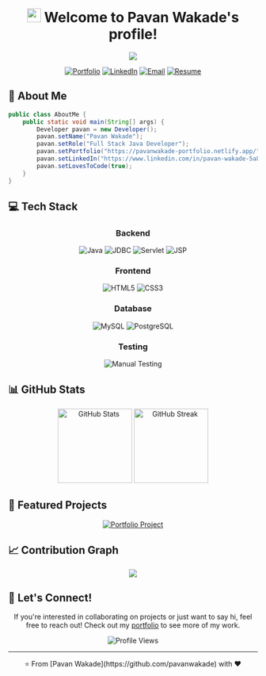 <h1 align="center">
  <img src="https://media.giphy.com/media/hvRJCLFzcasrR4ia7z/giphy.gif" width="28">
  Welcome to Pavan Wakade's profile!
</h1>

<p align="center">
  <img src="https://readme-typing-svg.herokuapp.com/?lines=Full+Stack+Java+Developer;Always+learning+new+things&font=Fira%20Code&center=true&width=440&height=45&color=f75c7e&vCenter=true&size=22">
</p>

<div align="center">
  
  [![Portfolio](https://img.shields.io/badge/Portfolio-FF5722?style=for-the-badge&logo=todoist&logoColor=white)](https://pavanwakade-portfolio.netlify.app/)
  [![LinkedIn](https://img.shields.io/badge/LinkedIn-0077B5?style=for-the-badge&logo=linkedin&logoColor=white)](https://www.linkedin.com/in/pavan-wakade-5a851b25b/)
  [![Email](https://img.shields.io/badge/Email-D14836?style=for-the-badge&logo=gmail&logoColor=white)](mailto:pavanwakade199@gmail.com)
  [![Resume](https://img.shields.io/badge/Resume-4285F4?style=for-the-badge&logo=google-drive&logoColor=white)](https://docs.google.com/document/d/1FWFTKJRn8ziJNjaNfGeWQM8yOR10eTw8/edit?usp=drive_link&ouid=102397706253665987194&rtpof=true&sd=true)
  
</div>

## 🚀 About Me

```java
public class AboutMe {
    public static void main(String[] args) {
        Developer pavan = new Developer();
        pavan.setName("Pavan Wakade");
        pavan.setRole("Full Stack Java Developer");
        pavan.setPortfolio("https://pavanwakade-portfolio.netlify.app/");
        pavan.setLinkedIn("https://www.linkedin.com/in/pavan-wakade-5a851b25b/");
        pavan.setLovesToCode(true);
    }
}
```

## 💻 Tech Stack

<div align="center">
  
### Backend
![Java](https://img.shields.io/badge/Java-ED8B00?style=for-the-badge&logo=java&logoColor=white)
![JDBC](https://img.shields.io/badge/JDBC-007396?style=for-the-badge&logo=java&logoColor=white)
![Servlet](https://img.shields.io/badge/Servlet-FF5733?style=for-the-badge&logo=java&logoColor=white)
![JSP](https://img.shields.io/badge/JSP-007396?style=for-the-badge&logo=java&logoColor=white)

### Frontend
![HTML5](https://img.shields.io/badge/HTML5-E34F26?style=for-the-badge&logo=html5&logoColor=white)
![CSS3](https://img.shields.io/badge/CSS3-1572B6?style=for-the-badge&logo=css3&logoColor=white)

### Database
![MySQL](https://img.shields.io/badge/MySQL-4479A1?style=for-the-badge&logo=mysql&logoColor=white)
![PostgreSQL](https://img.shields.io/badge/PostgreSQL-316192?style=for-the-badge&logo=postgresql&logoColor=white)

### Testing
![Manual Testing](https://img.shields.io/badge/Manual_Testing-8A2BE2?style=for-the-badge&logo=testing-library&logoColor=white)

</div>

## 📊 GitHub Stats

<div align="center">
  <img src="https://github-readme-stats.vercel.app/api?username=YOUR_GITHUB_USERNAME&show_icons=true&theme=tokyonight" alt="GitHub Stats" height="150">
  <img src="https://github-readme-streak-stats.herokuapp.com/?user=YOUR_GITHUB_USERNAME&theme=tokyonight" alt="GitHub Streak" height="150">
</div>

## 🎯 Featured Projects

<div align="center">
  <a href="https://pavanwakade-portfolio.netlify.app/" target="_blank">
    <img src="https://github-readme-stats.vercel.app/api/pin/?username=YOUR_GITHUB_USERNAME&repo=portfolio&theme=tokyonight" alt="Portfolio Project">
  </a>
</div>

## 📈 Contribution Graph

<div align="center">
  <img src="https://activity-graph.herokuapp.com/graph?username=YOUR_GITHUB_USERNAME&theme=tokyo-night">
</div>

## 🤝 Let's Connect!

<div align="center">
  
  If you're interested in collaborating on projects or just want to say hi, feel free to reach out! Check out my [portfolio](https://pavanwakade-portfolio.netlify.app/) to see more of my work.
  
  <p align="center">
    <img src="https://komarev.com/ghpvc/?username=YOUR_GITHUB_USERNAME&label=Profile+Views" alt="Profile Views">
  </p>
</div>

---
<div align="center">
  ⭐️ From [Pavan Wakade](https://github.com/pavanwakade) with ❤️
</div>
